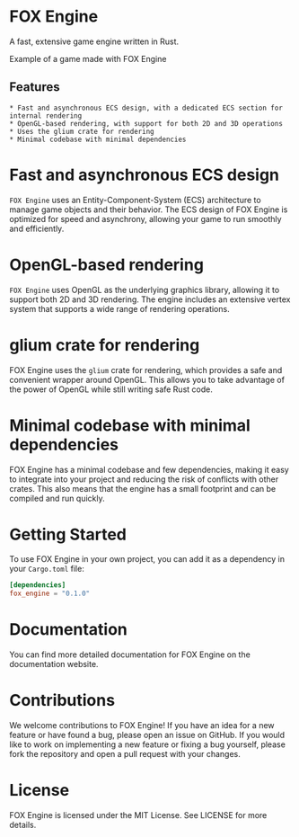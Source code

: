 # FOX Engine

A fast, extensive game engine written in Rust.

Example of a game made with FOX Engine
## Features

    * Fast and asynchronous ECS design, with a dedicated ECS section for internal rendering
    * OpenGL-based rendering, with support for both 2D and 3D operations
    * Uses the glium crate for rendering
    * Minimal codebase with minimal dependencies

# Fast and asynchronous ECS design

`FOX Engine` uses an Entity-Component-System (ECS) architecture to manage game objects and their behavior. The ECS design of FOX Engine is optimized for speed and asynchrony, allowing your game to run smoothly and efficiently.
# OpenGL-based rendering

`FOX Engine` uses OpenGL as the underlying graphics library, allowing it to support both 2D and 3D rendering. The engine includes an extensive vertex system that supports a wide range of rendering operations.
# glium crate for rendering

FOX Engine uses the `glium` crate for rendering, which provides a safe and convenient wrapper around OpenGL. This allows you to take advantage of the power of OpenGL while still writing safe Rust code.
# Minimal codebase with minimal dependencies

FOX Engine has a minimal codebase and few dependencies, making it easy to integrate into your project and reducing the risk of conflicts with other crates. This also means that the engine has a small footprint and can be compiled and run quickly.
# Getting Started

To use FOX Engine in your own project, you can add it as a dependency in your `Cargo.toml` file:

```toml
[dependencies]
fox_engine = "0.1.0"
```

# Documentation

You can find more detailed documentation for FOX Engine on the documentation website.
# Contributions

We welcome contributions to FOX Engine! If you have an idea for a new feature or have found a bug, please open an issue on GitHub. If you would like to work on implementing a new feature or fixing a bug yourself, please fork the repository and open a pull request with your changes.
# License

FOX Engine is licensed under the MIT License. See LICENSE for more details.